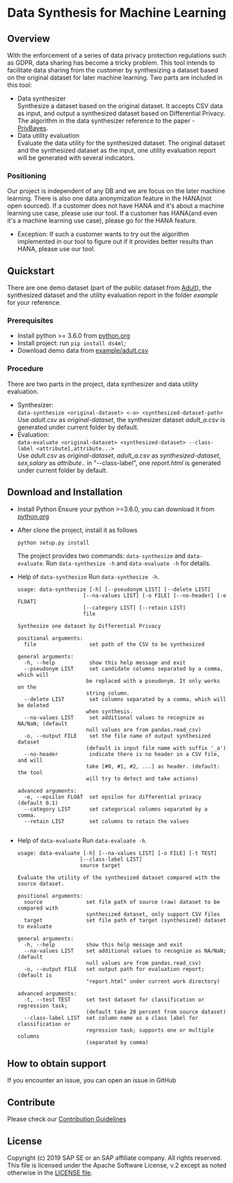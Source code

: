 # Data Synthesis for Machine Learning

## Overview
With the enforcement of a series of data privacy protection regulations such as GDPR, data sharing has become a tricky problem. This tool intends to facilitate data sharing from the customer by synthesizing a dataset based on the original dataset for later machine learning. 
Two parts are included in this tool:
+ Data synthesizer  
  Synthesize a dataset based on the original dataset. It accepts CSV data as input, and output a synthesized dataset based on Differential Privacy. The algorithm in the data synthesizer reference to the paper - [PrivBayes](http://dimacs.rutgers.edu/~graham/pubs/papers/PrivBayes.pdf).
+ Data utility evaluation  
  Evaluate the data utility for the synthesized dataset. The original dataset and the synthesized dataset as the input, one utility evaluation report will be generated with several indicators.
### Positioning
Our project is independent of any DB and we are focus on the later machine learning. There is also one data anonymization feature in the HANA(not open sourced). If a customer does not have HANA and it's about a machine learning use case, please use our tool. If a customer has HANA(and even it's a machine learning use case), please go for the HANA feature.
+ Exception: If such a customer wants to try out the algorithm implemented in our tool to figure out if it provides better results than HANA, please use our tool.

## Quickstart
There are one demo dataset (part of the public dataset from [Adult](https://archive.ics.uci.edu/ml/datasets/Adult)), the synthesized dataset and the utility evaluation report in the folder *example* for your reference.
### Prerequisites
+ Install python >= 3.6.0 from [python.org](https://www.python.org/)
+ Install project: run `pip install ds4ml`;
+ Download demo data from [example/adult.csv](https://github.com/SAP/data-synthesis-for-machine-learning/blob/master/example/adult.csv)
### Procedure
  There are two parts in the project, data synthesizer and data utility evaluation.
+ Synthesizer:  
  `data-synthesize <original-dataset> <-o> <synthesized-dataset-path> `  
  Use *adult.csv* as *original-dataset*, the synthesizer dataset *adult_a.csv* is generated under current folder by default.
+ Evaluation:  
  `data-evaluate <original-dataset> <synthesized-dataset> --class-label <attribute1,attribute...>`  
  Use *adult.csv* as *original-dataset*, *adult_a.csv* as *synthesized-dataset*, *sex,salary* as *attribute..* in "--class-label", one *report.html* is generated under current folder by default.

## Download and Installation
+ Install Python 
  Ensure your python >=3.6.0, you can download it from [python.org](https://www.python.org/)
+ After clone the project, install it as follows
  ```
  python setup.py install
  ```
  The project provides two commands: `data-synthesize` and `data-evaluate`. Run `data-synthesize -h` and `data-evaluate -h` for details.

+ Help of `data-synthesize`
  Run `data-synthesize -h`.
  ```
  usage: data-synthesize [-h] [--pseudonym LIST] [--delete LIST]
                       [--na-values LIST] [-o FILE] [--no-header] [-e FLOAT]
                       [--category LIST] [--retain LIST]
                       file

  Synthesize one dataset by Differential Privacy

  positional arguments:
    file                 set path of the CSV to be synthesized

  general arguments:
    -h, --help           show this help message and exit
    --pseudonym LIST     set candidate columns separated by a comma, which will
                        be replaced with a pseudonym. It only works on the
                        string column.
    --delete LIST        set columns separated by a comma, which will be deleted
                        when synthesis.
    --na-values LIST     set additional values to recognize as NA/NaN; (default
                        null values are from pandas.read_csv)
    -o, --output FILE    set the file name of output synthesized dataset
                        (default is input file name with suffix '_a')
    --no-header          indicate there is no header in a CSV file, and will
                        take [#0, #1, #2, ...] as header. (default: the tool
                        will try to detect and take actions)

  advanced arguments:
    -e, --epsilon FLOAT  set epsilon for differential privacy (default 0.1)
    --category LIST      set categorical columns separated by a comma.
    --retain LIST        set columns to retain the values
   
  ```


+ Help of `data-evaluate`
  Run `data-evaluate -h`.
  ```
  usage: data-evaluate [-h] [--na-values LIST] [-o FILE] [-t TEST]
                      [--class-label LIST]
                      source target

  Evaluate the utility of the synthesized dataset compared with the source dataset.

  positional arguments:
    source              set file path of source (raw) dataset to be compared with
                        synthesized dataset, only support CSV files
    target              set file path of target (synthesized) dataset to evaluate

  general arguments:
    -h, --help          show this help message and exit
    --na-values LIST    set additional values to recognize as NA/NaN; (default
                        null values are from pandas.read_csv)
    -o, --output FILE   set output path for evaluation report; (default is
                        "report.html" under current work directory)

  advanced arguments:
    -t, --test TEST     set test dataset for classification or regression task;
                        (default take 20 percent from source dataset)
    --class-label LIST  set column name as a class label for classification or
                        regression task; supports one or multiple columns
                        (separated by comma)
  ```
  
## How to obtain support
If you encounter an issue, you can open an issue in GitHub

## Contribute
Please check our [Contribution Guidelines](https://github.com/SAP/data-synthesis-for-machine-learning/blob/master/CONTRIBUTING.md)

## License
Copyright (c) 2019 SAP SE or an SAP affiliate company. All rights reserved. This file is licensed under the Apache Software License, v.2 except as noted otherwise in the [LICENSE file](https://github.com/SAP/data-synthesis-for-machine-learning/blob/master/LICENSE).




